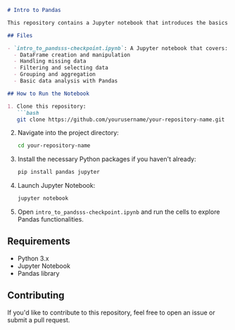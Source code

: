 

```markdown
# Intro to Pandas

This repository contains a Jupyter notebook that introduces the basics of using **Pandas** for data manipulation in Python.

## Files

- `intro_to_pandsss-checkpoint.ipynb`: A Jupyter notebook that covers:
  - DataFrame creation and manipulation
  - Handling missing data
  - Filtering and selecting data
  - Grouping and aggregation
  - Basic data analysis with Pandas

## How to Run the Notebook

1. Clone this repository:
   ```bash
   git clone https://github.com/yourusername/your-repository-name.git
   ```
   
2. Navigate into the project directory:
   ```bash
   cd your-repository-name
   ```

3. Install the necessary Python packages if you haven't already:
   ```bash
   pip install pandas jupyter
   ```

4. Launch Jupyter Notebook:
   ```bash
   jupyter notebook
   ```

5. Open `intro_to_pandsss-checkpoint.ipynb` and run the cells to explore Pandas functionalities.

## Requirements

- Python 3.x
- Jupyter Notebook
- Pandas library

## Contributing

If you'd like to contribute to this repository, feel free to open an issue or submit a pull request.

